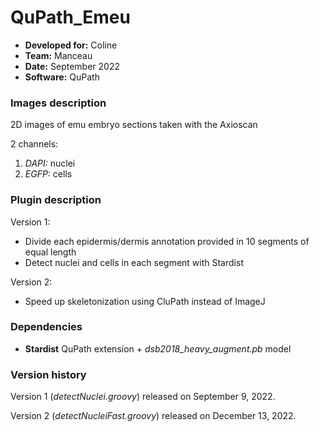 # QuPath_Emeu

* **Developed for:** Coline
* **Team:** Manceau
* **Date:** September 2022
* **Software:** QuPath

### Images description

2D images of emu embryo sections taken with the Axioscan

2 channels: 
  1. *DAPI:* nuclei
  2. *EGFP:* cells

### Plugin description

Version 1:
* Divide each epidermis/dermis annotation provided in 10 segments of equal length
* Detect nuclei and cells in each segment with Stardist

Version 2:
* Speed up skeletonization using CluPath instead of ImageJ

### Dependencies

* **Stardist** QuPath extension + *dsb2018_heavy_augment.pb* model

### Version history

Version 1 (*detectNuclei.groovy*) released on September 9, 2022.

Version 2 (*detectNucleiFast.groovy*) released on December 13, 2022.
